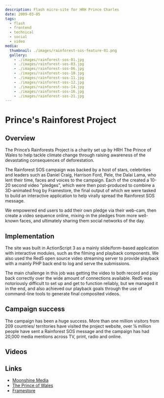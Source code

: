 ```yaml
---
description: Flash micro-site for HRH Prince Charles
date: 2009-03-05
tags:
  - flash
  - frontend
  - technical
  - social
  - video
media:
  thumbnail: ./images/rainforest-sos-feature-01.png
  gallery:
    - ./images/rainforest-sos-01.jpg
    - ./images/rainforest-sos-03.jpg
    - ./images/rainforest-sos-06.jpg
    - ./images/rainforest-sos-10.jpg
    - ./images/rainforest-sos-11.jpg
    - ./images/rainforest-sos-12.jpg
    - ./images/rainforest-sos-14.jpg
    - ./images/rainforest-sos-16.jpg
    - ./images/rainforest-sos-21.jpg
---
```


# Prince's Rainforest Project

## Overview

The Prince’s Rainforests Project is a charity set up by HRH The Prince of Wales to help tackle climate change through raising awareness of the devastating consequences of deforestation.

The Rainforest SOS campaign was backed by a host of stars, celebrities and leaders such as Daniel Craig, Harrison Ford, Pele, the Dalai Lama, who lent their time, faces and voices to the campaign. Each of the created a 10-20 second video "pledges", which were then post-produced to combine a 3D-animated frog by Framestore, the final output of which we were tasked to build an interactive application to help virally spread the Rainforest SOS message.

We empowered end users to add their own pledge via their web-cam, then create a video sequence online, mixing-in the pledges from more well-known faces, and ultimately sharing them social networks of the day.

## Implementation

The site was built in ActionScript 3 as a mainly slide/form-based application with interactive modules, such as the filming and playback components. We also used the Red5 open source video streaming server to provide playback with a mainly PHP back end to log and serve the submissions.

The main challenge in this job was getting the video to both record and play back correctly over the wide amount of connections available. Red5 was notoriously difficult to set up and get to function reliably, but we managed it in the end, and also achieved our playback goals through the use of command-line tools to generate final composited videos.

## Campaign success

The campaign has been a huge success. More than one million visitors from 209 countries/ territories have visited the project website, over ¼ million people have sent a Rainforest SOS message and the campaign has had 20,000 media mentions across TV, print, radio and online.

## Videos

<MediaVideo
  src="http://www.youtube.com/embed/boEDMVNAPk4"
  height="326"
  width="580"
/>

<MediaVideo
  src="http://www.youtube.com/embed/dIvhsp_mPOY"
  height="435"
  width="580"
/>

## Links

- [Moonshine Media](http://www.moonshinemedia.co.uk/portfolio/the-prince%E2%80%99s-rainforests-project/)
- [The Prince of Wales](http://www.princeofwales.gov.uk/the-prince-of-wales/initiatives/princes-rainforests-project)
- [Framestore](http://www.framestore.com)
